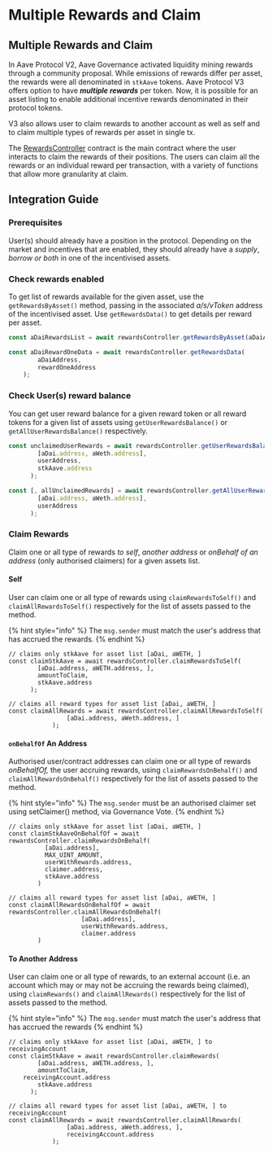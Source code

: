 # Multiple Rewards and Claim

## Multiple Rewards and Claim

In Aave Protocol V2, Aave Governance activated liquidity mining rewards through a community proposal. While emissions of rewards differ per asset, the rewards were all denominated in `stkAave` tokens. Aave Protocol V3 offers option to have _**multiple rewards**_ per token. Now, it is possible for an asset listing to enable additional incentive rewards denominated in their protocol tokens.

V3 also allows user to claim rewards to another account as well as self and to claim multiple types of rewards per asset in single tx.

The [RewardsController](../periphery-contracts/rewardscontroller.md) contract is the main contract where the user interacts to claim the rewards of their positions. The users can claim all the rewards or an individual reward per transaction, with a variety of functions that allow more granularity at claim.

## Integration Guide

### Prerequisites

User(s) should already have a position in the protocol. Depending on the market and incentives that are enabled, they should already have a _supply_, _borrow or both_ in one of the incentivised assets.

### Check rewards enabled

To get list of rewards available for the given asset, use the `getRewardsByAsset()` method, passing in the associated _a/s/vToken_ address of the incentivised asset. Use `getRewardsData()` to get details per reward per asset.

```typescript
const aDaiRewardsList = await rewardsController.getRewardsByAsset(aDaiAddress);

const aDaiRewardOneData = await rewardsController.getRewardsData(
        aDaiAddress,
        rewardOneAddress
    );
```

### Check User(s) reward balance

You can get user reward balance for a given reward token or all reward tokens for a given list of assets using `getUserRewardsBalance()` or `getAllUserRewardsBalance()` respectively.

```typescript
const unclaimedUserRewards = await rewardsController.getUserRewardsBalance(
        [aDai.address, aWeth.address],
        userAddress,
        stkAave.address
      );

const [, allUnclaimedRewards] = await rewardsController.getAllUserRewardsBalance(
        [aDai.address, aWeth.address],
        userAddress
      );
```

### Claim Rewards

Claim one or all type of rewards _to self_, _another address_ or _onBehalf of an address_ (only authorised claimers) for a given assets list.

#### Self

User can claim one or all type of rewards using `claimRewardsToSelf()` and `claimAllRewardsToSelf()` respectively for the list of assets passed to the method.

{% hint style="info" %}
The `msg.sender` must match the user's address that has accrued the rewards.&#x20;
{% endhint %}

```tsx
// claims only stkAave for asset list [aDai, aWETH, ]
const claimStkAave = await rewardsController.claimRewardsToSelf(
        [aDai.address, aWETH.address, ],
        amountToClaim,
        stkAave.address
      );

// claims all reward types for asset list [aDai, aWETH, ]
const claimAllRewards = await rewardsController.claimAllRewardsToSelf(
				[aDai.address, aWeth.address, ]
			);
```

#### `onBehalfOf` An Address

Authorised user/contract addresses can claim one or all type of rewards _onBehalfOf,_ the user accruing rewards, using `claimRewardsOnBehalf()` and `claimAllRewardsOnBehalf()` respectively for the list of assets passed to the method.

{% hint style="info" %}
The `msg.sender` must be an authorised claimer set using setClaimer() method, via Governance Vote.
{% endhint %}

```tsx
// claims only stkAave for asset list [aDai, aWETH, ]
const claimStkAaveOnBehalfOf = await rewardsController.claimRewardsOnBehalf(
          [aDai.address],
          MAX_UINT_AMOUNT,
          userWithRewards.address,
          claimer.address,
          stkAave.address
        )

// claims all reward types for asset list [aDai, aWETH, ]
const claimAllRewardsOnBehalfOf = await rewardsController.claimAllRewardsOnBehalf(
                    [aDai.address],
                    userWithRewards.address,
                    claimer.address
		)
```

#### To Another Address

User can claim one or all type of rewards, to an external account (i.e. an account which may or may not be accruing the rewards being claimed), using `claimRewards()` and `claimAllRewards()` respectively for the list of assets passed to the method.

{% hint style="info" %}
The `msg.sender` must match the user's address that has accrued the rewards
{% endhint %}

```tsx
// claims only stkAave for asset list [aDai, aWETH, ] to receivingAccount
const claimStkAave = await rewardsController.claimRewards(
        [aDai.address, aWETH.address, ],
        amountToClaim,
	receivingAccount.address
        stkAave.address
      );

// claims all reward types for asset list [aDai, aWETH, ] to receivingAccount
const claimAllRewards = await rewardsController.claimAllRewards(
				[aDai.address, aWeth.address, ],
				receivingAccount.address
			);
```
